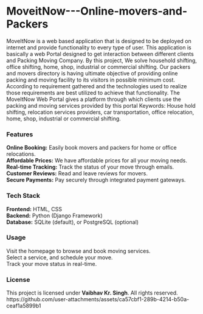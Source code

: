 ﻿# MoveitNow---Online-movers-and-Packers
<p>MoveItNow is a web based application that is designed to be deployed on internet and provide functionality to every type of user. This application is basically a web Portal designed to get interaction between different clients and Packing Moving Company. By this project, We solve household shifting, office shifting, home, shop, industrial or commercial shifting. Our packers and movers directory is having ultimate objective of providing online packing and moving facility to its visitors in possible minimum cost. According to requirement gathered and the technologies used to realize those requirements are best utilized to achieve that functionality. The MoveItNow Web Portal gives a platform through which clients use the packing and moving services provided by this portal Keywords: House hold shifting, relocation services providers, car transportation, office relocation, home, shop, industrial or commercial shifting.</p>
<h3><b>Features</b></h3>
<p><b>Online Booking:</b> Easily book movers and packers for home or office relocations.
<br>
<b>Affordable Prices:</b> We have affordable prices for all your moving needs.
<br>
<b>Real-time Tracking:</b> Track the status of your move through emails.
<br>
<b>Customer Reviews:</b> Read and leave reviews for movers.
<br>
<b>Secure Payments:</b> Pay securely through integrated payment gateways.</p>
<h3><b>Tech Stack</b></h3>
<b>Frontend:</b> HTML, CSS
<br>
<b>Backend:</b> Python (Django Framework)
<br>
<b>Database:</b> SQLite (default), or PostgreSQL (optional)
<h3>Usage</h3>
Visit the homepage to browse and book moving services.
<br>
Select a service, and schedule your move.
<br>
Track your move status in real-time.
<h3>License</h3>
This project is licensed under <b>Vaibhav Kr. Singh</b>. All rights reserved.
https://github.com/user-attachments/assets/ca57cbf1-289b-4214-b50a-ceaf1a5899b1
